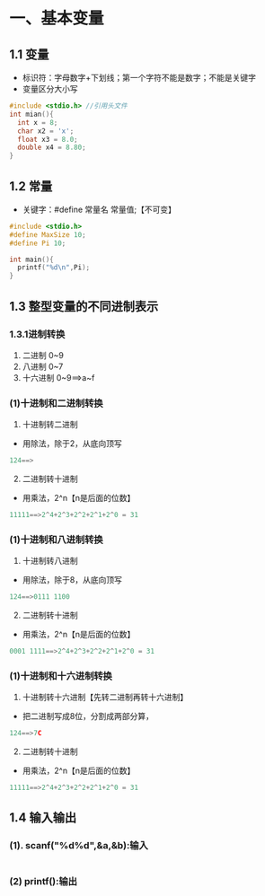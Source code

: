 # 一、基本变量
## 1.1 变量
* 标识符：字母数字+下划线；第一个字符不能是数字；不能是关键字
* 变量区分大小写
```c
#include <stdio.h> //引用头文件
int mian(){
  int x = 8;
  char x2 = 'x';
  float x3 = 8.0;
  double x4 = 8.80;
}
```
## 1.2 常量
* 关键字：#define 常量名 常量值;【不可变】
```c
#include <stdio.h>
#define MaxSize 10;
#define Pi 10;

int main(){
  printf("%d\n",Pi);
}
```
## 1.3 整型变量的不同进制表示
### 1.3.1进制转换
1. 二进制 0~9
2. 八进制 0~7
3. 十六进制 0~9==>a~f 
### (1)十进制和二进制转换
1. 十进制转二进制
* 用除法，除于2，从底向顶写
```c
124==>

```
2. 二进制转十进制
* 用乘法，2^n【n是后面的位数】
```c
11111==>2^4+2^3+2^2+2^1+2^0 = 31

```
### (1)十进制和八进制转换
1. 十进制转八进制
* 用除法，除于8，从底向顶写
```c
124==>0111 1100

```
2. 二进制转十进制
* 用乘法，2^n【n是后面的位数】
```c
0001 1111==>2^4+2^3+2^2+2^1+2^0 = 31

```
### (1)十进制和十六进制转换
1. 十进制转十六进制【先转二进制再转十六进制】
* 把二进制写成8位，分割成两部分算，
```c
124==>7C

```
2. 二进制转十进制
* 用乘法，2^n【n是后面的位数】
```c
11111==>2^4+2^3+2^2+2^1+2^0 = 31

```
## 1.4 输入输出
### (1). scanf("%d%d",&a,&b):输入
```c

```
### (2) printf():输出
```c

```
